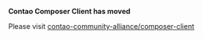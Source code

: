 **Contao Composer Client has moved**

Please visit [contao-community-alliance/composer-client](https://github.com/contao-community-alliance/composer-client)